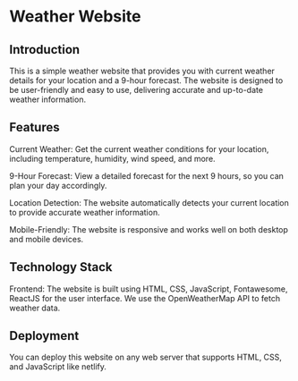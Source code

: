 <h1>Weather Website</h1>

<h2>Introduction</h2>

This is a simple weather website that provides you with current weather details for your location and a 9-hour forecast. The website is designed to be user-friendly and easy to use, delivering accurate and up-to-date weather information.

<h2>Features</h2>
Current Weather: Get the current weather conditions for your location, including temperature, humidity, wind speed, and more.

9-Hour Forecast: View a detailed forecast for the next 9 hours, so you can plan your day accordingly.

Location Detection: The website automatically detects your current location to provide accurate weather information.

Mobile-Friendly: The website is responsive and works well on both desktop and mobile devices.

<h2>Technology Stack</h2>
Frontend: The website is built using HTML, CSS, JavaScript, Fontawesome, ReactJS for the user interface. We use the OpenWeatherMap API to fetch weather data.

<h2>Deployment</h2>
You can deploy this website on any web server that supports HTML, CSS, and JavaScript like netlify.
